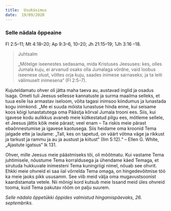 ```yaml
---
title:  Usuküsimus
date:  19/09/2020
---
```


### Selle nädala õppeaine
Fl 2:5–11; Mt 4:18–20; Ap 9:3–6, 10–20; Jh 21:15–19; 1Jh 3:16 –18.

> <p>Juhtsalm</p>
> „Mõtelge iseenestes sedasama, mida Kristuses Jeesuses: kes, olles Jumala kuju, ei arvanud osaks olla Jumalaga võrdne, vaid loobus iseenese olust, võttes orja kuju, saades inimese sarnaseks; ja ta leiti välimuselt inimesena“  (Fl 2:5–7).

Kujuteldamatu ohver oli jätta maha taeva au, austavad inglid ja osadus Isaga. Ometi tuli Jeesus sellesse kannatuste ja surma maailma selleks, et tuua esile Isa armastav iseloom, võita tagasi inimsoo kiindumus ja lunastada kogu inimkond. „Me ei suuda mõista lunastuse hinda enne, kui seisame koos kõigi lunastatutega oma Päästja kõrval Jumala trooni ees. Siis, kui igavese kodu aulikkus avaneb meie kütkestatud pilgu ees, mõtleme sellele, et Jeesus jättis kõik meie pärast; veel enam – Ta riskis meie pärast ebaõnnestumise ja igavese kaotusega. Siis heidame oma kroonid Tema jalgade ette ja laulame: „Tall, kes on tapetud, on väärt võtma väge ja rikkust ja tarkust ja rammu ja au ja austust ja kiitust“ (Ilm 5:12).“ – Ellen G. White, „Ajastute igatsus“ lk 131.

Ohver, mille Jeesus meie päästmiseks tõi, oli mõõtmatu. Kui vastame Tema juhtimisele, nõustume Tema korraldusega ja ühendame käed Temaga, et sirutuda hukkuvate inimesteni Tema kuningriigi nimel, nõuab see ohvrit. Ehkki meie ohvreid ei saa iial võrrelda Tema omaga, on hingedevõitmise töö ka meie jaoks pikk ususamm. See viib meid välja oma mugavustsoonist kaardistamata vetele. Nii mõnigi kord kutsub meie Issand meid üles ohvreid tooma, kuid Tema pakutav rõõm on palju suurem.

_Selle nädala õppetükki õppides valmistud hingamispäevaks, 26. septembriks._
